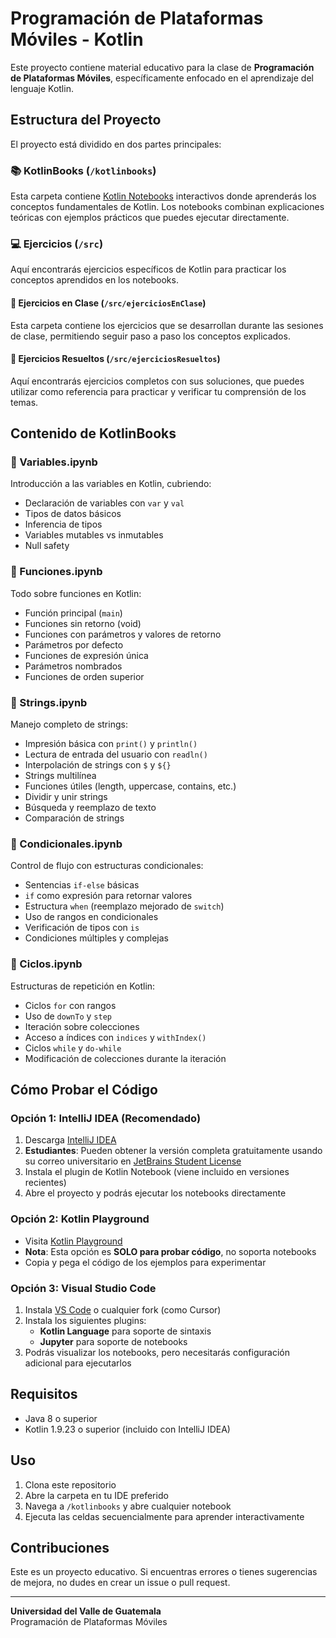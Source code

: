 # Programación de Plataformas Móviles - Kotlin

Este proyecto contiene material educativo para la clase de **Programación de Plataformas Móviles**, específicamente enfocado en el aprendizaje del lenguaje Kotlin.

## Estructura del Proyecto

El proyecto está dividido en dos partes principales:

### 📚 KotlinBooks (`/kotlinbooks`)
Esta carpeta contiene [Kotlin Notebooks](https://kotlinlang.org/docs/kotlin-notebook-overview.html) interactivos donde aprenderás los conceptos fundamentales de Kotlin. Los notebooks combinan explicaciones teóricas con ejemplos prácticos que puedes ejecutar directamente.

### 💻 Ejercicios (`/src`)
Aquí encontrarás ejercicios específicos de Kotlin para practicar los conceptos aprendidos en los notebooks.

#### 📝 Ejercicios en Clase (`/src/ejerciciosEnClase`)
Esta carpeta contiene los ejercicios que se desarrollan durante las sesiones de clase, permitiendo seguir paso a paso los conceptos explicados.

#### 💯 Ejercicios Resueltos (`/src/ejerciciosResueltos`)
Aquí encontrarás ejercicios completos con sus soluciones, que puedes utilizar como referencia para practicar y verificar tu comprensión de los temas.

## Contenido de KotlinBooks

### 📝 Variables.ipynb
Introducción a las variables en Kotlin, cubriendo:
- Declaración de variables con `var` y `val`
- Tipos de datos básicos
- Inferencia de tipos
- Variables mutables vs inmutables
- Null safety

### 🔧 Funciones.ipynb
Todo sobre funciones en Kotlin:
- Función principal (`main`)
- Funciones sin retorno (void)
- Funciones con parámetros y valores de retorno
- Parámetros por defecto
- Funciones de expresión única
- Parámetros nombrados
- Funciones de orden superior

### 📄 Strings.ipynb
Manejo completo de strings:
- Impresión básica con `print()` y `println()`
- Lectura de entrada del usuario con `readln()`
- Interpolación de strings con `$` y `${}`
- Strings multilínea
- Funciones útiles (length, uppercase, contains, etc.)
- Dividir y unir strings
- Búsqueda y reemplazo de texto
- Comparación de strings

### 🔀 Condicionales.ipynb
Control de flujo con estructuras condicionales:
- Sentencias `if-else` básicas
- `if` como expresión para retornar valores
- Estructura `when` (reemplazo mejorado de `switch`)
- Uso de rangos en condicionales
- Verificación de tipos con `is`
- Condiciones múltiples y complejas

### 🔄 Ciclos.ipynb
Estructuras de repetición en Kotlin:
- Ciclos `for` con rangos
- Uso de `downTo` y `step`
- Iteración sobre colecciones
- Acceso a índices con `indices` y `withIndex()`
- Ciclos `while` y `do-while`
- Modificación de colecciones durante la iteración

## Cómo Probar el Código

### Opción 1: IntelliJ IDEA (Recomendado)
1. Descarga [IntelliJ IDEA](https://www.jetbrains.com/idea/)
2. **Estudiantes**: Pueden obtener la versión completa gratuitamente usando su correo universitario en [JetBrains Student License](https://www.jetbrains.com/student/)
3. Instala el plugin de Kotlin Notebook (viene incluido en versiones recientes)
4. Abre el proyecto y podrás ejecutar los notebooks directamente

### Opción 2: Kotlin Playground
- Visita [Kotlin Playground](https://play.kotlinlang.org/)
- **Nota**: Esta opción es **SOLO para probar código**, no soporta notebooks
- Copia y pega el código de los ejemplos para experimentar

### Opción 3: Visual Studio Code
1. Instala [VS Code](https://code.visualstudio.com/) o cualquier fork (como Cursor)
2. Instala los siguientes plugins:
   - **Kotlin Language** para soporte de sintaxis
   - **Jupyter** para soporte de notebooks
3. Podrás visualizar los notebooks, pero necesitarás configuración adicional para ejecutarlos

## Requisitos

- Java 8 o superior
- Kotlin 1.9.23 o superior (incluido con IntelliJ IDEA)

## Uso

1. Clona este repositorio
2. Abre la carpeta en tu IDE preferido
3. Navega a `/kotlinbooks` y abre cualquier notebook
4. Ejecuta las celdas secuencialmente para aprender interactivamente

## Contribuciones

Este es un proyecto educativo. Si encuentras errores o tienes sugerencias de mejora, no dudes en crear un issue o pull request.

---

**Universidad del Valle de Guatemala**  
Programación de Plataformas Móviles